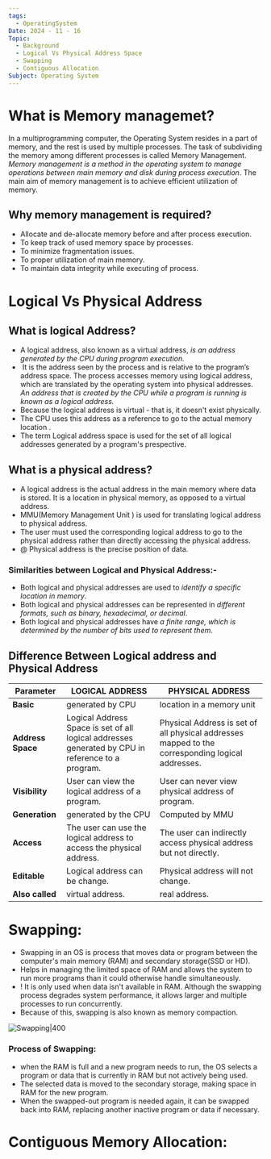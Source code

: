 ```yaml
---
tags:
  - OperatingSystem
Date: 2024 - 11 - 16
Topic:
  - Background
  - Logical Vs Physical Address Space
  - Swapping
  - Contiguous Allocation
Subject: Operating System
---
```

# What is Memory managemet?
In a multiprogramming computer, the Operating System resides in a part of memory, and the rest is used by multiple processes.  The task of subdividing the memory among different processes is called Memory Management. 
*Memory management is a method in the operating system to manage operations between main memory and disk during process execution*. The main aim of memory management is to achieve efficient utilization of memory.

## Why memory management is required?
- Allocate and de-allocate memory before and after process execution.
- To keep track of used memory space by processes.
- To minimize fragmentation issues.
- To proper utilization of main memory.
- To maintain data integrity while executing of process.


# Logical Vs Physical Address
## What is logical Address?
- A logical address, also known as a virtual address, *is an address generated by the CPU during program execution.*
-  It is the address seen by the process and is relative to the program’s address space. The process accesses memory using logical address, which are translated by the operating system into physical addresses. *An address that is created by the CPU while a program is running is known as a logical address.*
- Because the logical address is virtual - that is, it doesn't exist physically.
- The CPU uses this address as a reference to go to the actual memory location .
- The term Logical address space is used for the set of all logical addresses generated by a program's prespective.
## What is a physical address?
- A logical address is the actual address in the main memory where data is stored. It is a location in physical memory, as opposed to a virtual address.
- MMU(Memory Management Unit ) is used for translating logical address to physical address.
- The user must used the corresponding logical address to go to the physical address rather than directly accessing the physical address.
 - @ Physical address is the precise position of data.

### Similarities between Logical and Physical Address:-
- Both logical and physical addresses are used to *identify a specific location in memory*.
- Both logical and physical addresses can be represented in *different formats, such as binary, hexadecimal, or decimal*.
- Both logical and physical addresses have *a finite range, which is determined by the number of bits used to represent them.*
## Difference Between Logical address and Physical Address

| Parameter         | LOGICAL ADDRESS                                                                                   | PHYSICAL ADDRESS                                                                                 |
| ----------------- | ------------------------------------------------------------------------------------------------- | ------------------------------------------------------------------------------------------------ |
| **Basic**         | generated by CPU                                                                                  | location in a memory unit                                                                        |
| **Address Space** | Logical Address Space is set of all logical addresses generated by CPU in reference to a program. | Physical Address is set of all physical addresses mapped to the corresponding logical addresses. |
| **Visibility**    | User can view the logical address of a program.                                                   | User can never view physical address of program.                                                 |
| **Generation**    | generated by the CPU                                                                              | Computed by MMU                                                                                  |
| **Access**        | The user can use the logical address to access the physical address.                              | The user can indirectly access physical address but not directly.                                |
| **Editable**      | Logical address can be change.                                                                    | Physical address will not change.                                                                |
| **Also called**   | virtual address.                                                                                  | real address.                                                                                    |

# Swapping:

- Swapping in an OS is process that moves data or program between the computer's main memory (RAM) and secondary storage(SSD or HD). 
- Helps in managing the limited space of RAM and allows the system to run more programs than it could otherwise handle simultaneously.
- ! It is only used when data isn't available in RAM. Although the swapping process degrades system performance, it allows larger and multiple processes to run concurrently. 
- Because of this, swapping is also known as memory compaction.

![Swapping|400](https://media.geeksforgeeks.org/wp-content/uploads/20200406111356/Untitled-Diagram66-3.jpg)

### Process of Swapping:
- when the RAM is full and a new program needs to run, the OS selects a program or data that is currently in RAM but not actively being used.
- The selected data is moved to the secondary storage, making space in RAM for the new program.
- When the swapped-out program is needed again, it can be swapped back into RAM, replacing another inactive program or data if necessary.

# Contiguous Memory Allocation:

















